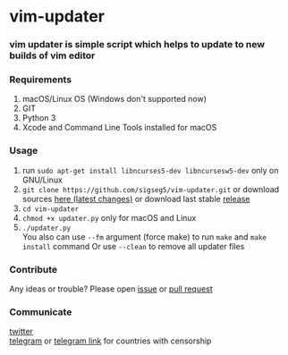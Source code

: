 # vim-updater
### vim updater is simple script which helps to update to new builds of vim editor 

### Requirements
1. macOS/Linux OS (Windows don't supported now)
2. GIT
3. Python 3
4. Xcode and Command Line Tools installed for macOS

### Usage
1. run `sudo apt-get install libncurses5-dev libncursesw5-dev` only on GNU/Linux
2. `git clone https://github.com/sigseg5/vim-updater.git`
or download sources [here (latest changes)](https://github.com/sigseg5/vim-updater/archive/master.zip) or download last stable [release](https://github.com/sigseg5/vim-updater/releases)
3. `cd vim-updater`
4. `chmod +x updater.py` only for macOS and Linux
5. `./updater.py`<br>
You also can use `--fm` argument (force make) to run `make` and `make install` command
Or use `--clean` to remove all updater files

### Contribute
Any ideas or trouble? Please open [issue](https://github.com/sigseg5/vim-updater/issues) 
or [pull request](https://github.com/sigseg5/vim-updater/pulls) 

### Communicate
[twitter](https://twitter.com/kirill_nk)<br>
[telegram](https://t.me/kirill_nk) or 
[telegram link](https://tele.click/kirill_nk) for countries with censorship 
